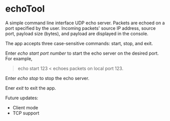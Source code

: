 # echoTool

A simple command line interface UDP echo server. Packets are echoed on a port specified by the user. Incoming packets' source IP address, source port, payload size (bytes), and payload are displayed in the console.

The app accepts three case-sensitive commands: start, stop, and exit. 

Enter *echo start port number* to start the echo server on the desired port. For example,
> echo start 123 < echoes packets on local port 123.

Enter *echo stop* to stop the echo server.

Ener *exit* to exit the app.

Future updates:
- Client mode
- TCP support
